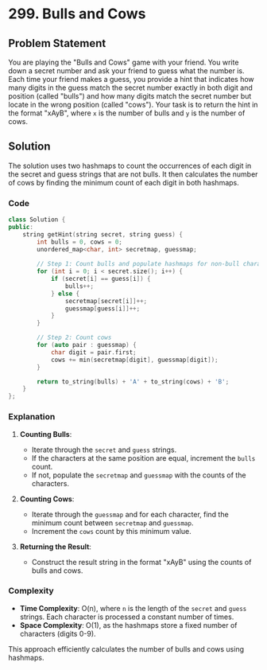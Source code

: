 # 299. Bulls and Cows

## Problem Statement
You are playing the "Bulls and Cows" game with your friend. You write down a secret number and ask your friend to guess what the number is. Each time your friend makes a guess, you provide a hint that indicates how many digits in the guess match the secret number exactly in both digit and position (called "bulls") and how many digits match the secret number but locate in the wrong position (called "cows"). Your task is to return the hint in the format "xAyB", where `x` is the number of bulls and `y` is the number of cows.

## Solution
The solution uses two hashmaps to count the occurrences of each digit in the secret and guess strings that are not bulls. It then calculates the number of cows by finding the minimum count of each digit in both hashmaps.

### Code
```cpp
class Solution {
public:
    string getHint(string secret, string guess) {
        int bulls = 0, cows = 0;
        unordered_map<char, int> secretmap, guessmap;
        
        // Step 1: Count bulls and populate hashmaps for non-bull characters
        for (int i = 0; i < secret.size(); i++) {
            if (secret[i] == guess[i]) {
                bulls++;
            } else {
                secretmap[secret[i]]++;
                guessmap[guess[i]]++;
            }
        }

        // Step 2: Count cows
        for (auto pair : guessmap) {
            char digit = pair.first;
            cows += min(secretmap[digit], guessmap[digit]);
        }

        return to_string(bulls) + 'A' + to_string(cows) + 'B';
    }
};
```

### Explanation
1. **Counting Bulls**:
   - Iterate through the `secret` and `guess` strings.
   - If the characters at the same position are equal, increment the `bulls` count.
   - If not, populate the `secretmap` and `guessmap` with the counts of the characters.

2. **Counting Cows**:
   - Iterate through the `guessmap` and for each character, find the minimum count between `secretmap` and `guessmap`.
   - Increment the `cows` count by this minimum value.

3. **Returning the Result**:
   - Construct the result string in the format "xAyB" using the counts of bulls and cows.

### Complexity
- **Time Complexity**: O(n), where `n` is the length of the `secret` and `guess` strings. Each character is processed a constant number of times.
- **Space Complexity**: O(1), as the hashmaps store a fixed number of characters (digits 0-9).

This approach efficiently calculates the number of bulls and cows using hashmaps.
